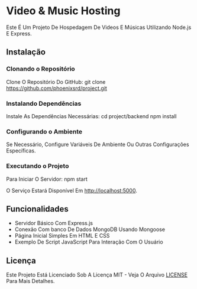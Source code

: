 # Video & Music Hosting

Este É Um Projeto De Hospedagem De Videos E Músicas Utilizando Node.js E Express.

## Instalação

### Clonando o Repositório

Clone O Repositório Do GitHub: git clone https://github.com/phoenixsrd/project.git

### Instalando Dependências

Instale As Dependências Necessárias: cd project/backend npm install

### Configurando o Ambiente

Se Necessário, Configure Variáveis De Ambiente Ou Outras Configurações Específicas.

### Executando o Projeto

Para Iniciar O Servidor: npm start

O Serviço Estará Disponível Em [http://localhost:5000](http://localhost:5000).

## Funcionalidades

- Servidor Básico Com Express.js
- Conexão Com banco De Dados MongoDB Usando Mongoose
- Página Inicial Simples Em HTML E CSS
- Exemplo De Script JavaScript Para Interação Com O Usuário

## Licença

Este Projeto Está Licenciado Sob A Licença MIT - Veja O Arquivo [LICENSE](LICENSE) Para Mais Detalhes.

